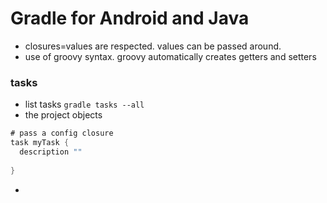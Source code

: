 # Gradle for Android and Java

- closures=values are respected. values can be passed around.
- use of groovy syntax. groovy automatically creates getters and setters
### tasks
- list tasks
`gradle tasks --all`
- the project objects
```groovy
# pass a config closure
task myTask {
  description ""
  
}

```
- 